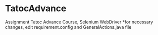 # TatocAdvance
Assignment Tatoc Advance Course, Selenium WebDriver
*for necessary changes, edit requirement.config and GeneralActions.java file

